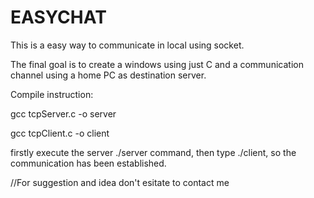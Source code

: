 
# EASYCHAT

This is a easy way to communicate in local using socket. 

The final goal is to create a windows using just C and a communication channel using a home PC as destination server. 

Compile instruction: 

gcc tcpServer.c -o server

gcc tcpClient.c -o client 


firstly execute the server ./server command, then type 
./client, so the communication has been established. 



//For suggestion and idea don't esitate to contact me 
